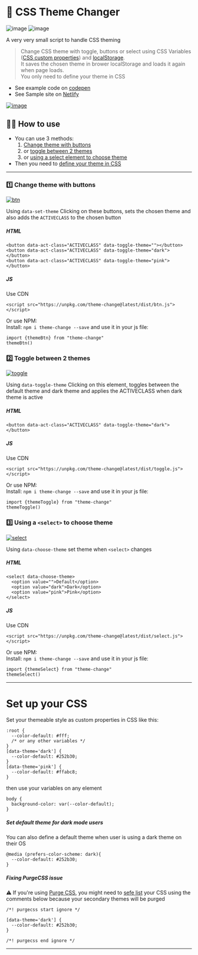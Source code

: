 # 🎨 CSS Theme Changer  

![image](https://img.shields.io/github/package-json/v/saadeghi/theme-change)
![image](https://img.shields.io/bundlephobia/minzip/theme-change)

A very very small script to handle CSS theming  

> Change CSS theme with toggle, buttons or select using CSS Variables ([CSS custom properties](https://developer.mozilla.org/en-US/docs/Web/CSS/--*)) and [localStorage](https://developer.mozilla.org/en-US/docs/Web/API/Window/localStorage).  
It saves the chosen theme in brower localStorage and loads it again when page loads.  
You only need to define your theme in CSS  
  
- See example code on [codepen](https://codepen.io/saadeghi/pen/OJypbNM)
- See Sample site on [Netlify](https://css-theme-changer.netlify.app/)

[![image](https://user-images.githubusercontent.com/7342023/80218042-e3c67e00-8655-11ea-94e8-925d0dcbfd57.gif)](#)


## 👨‍💻 How to use ##  

- You can use 3 methods:
  1. [Change theme with buttons](#1%EF%B8%8F⃣-change-theme-with-buttons)
  2. or [toggle between 2 themes](#2%EF%B8%8F⃣--toggle-between-2-themes)
  3. or [using a select element to choose theme](#using-a-select-element-to-choose-theme)
- Then you need to [define your theme in CSS](#3%EF%B8%8F⃣-using-a-select-to-choose-theme)

---
### 1️⃣ Change theme with buttons
[![btn](https://user-images.githubusercontent.com/7342023/101527827-c0adcc00-39a3-11eb-9e41-24bfa91ea96c.gif)](#)


Using `data-set-theme`
Clicking on these buttons, sets the chosen theme and also adds the `ACTIVECLASS` to the chosen button

##### HTML
```
<button data-act-class="ACTIVECLASS" data-toggle-theme=""></button>
<button data-act-class="ACTIVECLASS" data-toggle-theme="dark"></button>
<button data-act-class="ACTIVECLASS" data-toggle-theme="pink"></button>
```
##### JS
Use CDN
```
<script src="https://unpkg.com/theme-change@latest/dist/btn.js"></script>
```
Or use NPM:  
Install: `npm i theme-change --save` and use it in your js file:  
```
import {themeBtn} from "theme-change"
themeBtn()
```

### 2️⃣  Toggle between 2 themes
[![toggle](https://user-images.githubusercontent.com/7342023/101527821-bf7c9f00-39a3-11eb-822b-7751265a18a5.gif)](#)

Using `data-toggle-theme`
Clicking on this element, toggles between the default theme and dark theme and applies the ACTIVECLASS when dark theme is active

##### HTML
```
<button data-act-class="ACTIVECLASS" data-toggle-theme="dark"></button>
```
##### JS
Use CDN
```
<script src="https://unpkg.com/theme-change@latest/dist/toggle.js"></script>
```
Or use NPM:  
Install: `npm i theme-change --save` and use it in your js file:  
```
import {themeToggle} from "theme-change"
themeToggle()
```

### 3️⃣ Using a `<select>` to choose theme
[![select](https://user-images.githubusercontent.com/7342023/101527790-b4297380-39a3-11eb-9173-bc909549d160.gif)](#)

Using `data-choose-theme`
set theme when `<select>` changes
##### HTML
```
<select data-choose-theme>
  <option value="">Default</option>
  <option value="dark">Dark</option>
  <option value="pink">Pink</option>
</select>
```
##### JS
Use CDN
```
<script src="https://unpkg.com/theme-change@latest/dist/select.js"></script>
```
Or use NPM:  
Install: `npm i theme-change --save` and use it in your js file:  
```
import {themeSelect} from "theme-change"
themeSelect()
```

---

# Set up your CSS
Set your themeable style as custom properties in CSS like this:  
```
:root {
  --color-default: #fff;
  /* or any other variables */
}
[data-theme='dark'] {
  --color-default: #252b30;
}
[data-theme='pink'] {
  --color-default: #ffabc8;
}
```
then use your variables on any element
```
body {
  background-color: var(--color-default);
}
```
##### Set default theme for dark mode users
You can also define a default theme when user is using a dark theme on their OS
```
@media (prefers-color-scheme: dark){
  --color-default: #252b30;
}
```
##### Fixing PurgeCSS issue
⚠️ If you're using [Purge CSS](https://purgecss.com/), you might need to [sefe list](https://purgecss.com/safelisting.html#in-the-css-directly) your CSS using the comments below because your secondary themes will be purged
```
/*! purgecss start ignore */

[data-theme='dark'] {
  --color-default: #252b30;
}

/*! purgecss end ignore */
```

---
